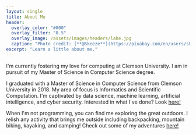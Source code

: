 ```yaml
---
layout: single
title: About Me
header:
  overlay_color: "#000"
  overlay_filter: "0.5"
  overlay_image: /assets/images/headers/lake.jpg
  caption: "Photo credit: [**@Skeeze**](https://pixabay.com/en/users/skeeze-272447/)"
excerpt: "Learn a little about me."
---
```


I'm currently fostering my love for computing at Clemson University. I am in pursuit of my Master of Science in Computer Science degree.

I graduated with a Master of Science in Computer Science from Clemson University in 2018. My area of focus is Informatics and Scientific Computation. I'm captivated by data science, machine learning, artificial intelligence, and cyber security. Interested in what I've done? Look [here!][projects]

When I'm not programming, you can find me exploring the great outdoors. I relish any activity that brings me outside including backpacking, mountain biking, kayaking, and camping! Check out some of my adventures [here!][adventures]


[adventures]: /adventures
[projects]: /projects
